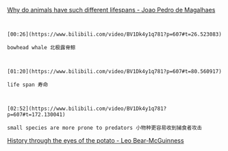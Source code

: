 [Why do animals have such different lifespans - Joao Pedro de Magalhaes](https://www.bilibili.com/video/BV1Dk4y1q781?p=607)

```ad-note


[00:26](https://www.bilibili.com/video/BV1Dk4y1q781?p=607#t=26.523083)

bowhead whale 北极露脊鲸

```

```ad-note


[01:20](https://www.bilibili.com/video/BV1Dk4y1q781?p=607#t=80.560917)

life span 寿命

```

```ad-note


[02:52](https://www.bilibili.com/video/BV1Dk4y1q781?p=607#t=172.130041)

small species are more prone to predators 小物种更容易收到捕食者攻击

```

[History through the eyes of the potato - Leo Bear-McGuinness](https://www.bilibili.com/video/BV1Dk4y1q781?p=608)

